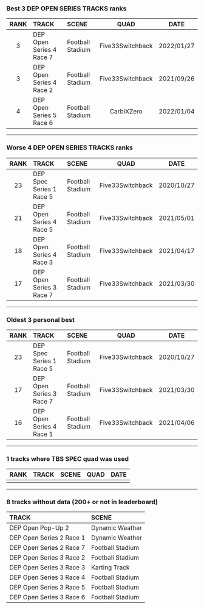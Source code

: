 ### Best 3 DEP OPEN SERIES TRACKS ranks
|RANK|TRACK|SCENE|QUAD|DATE|
|:---:|:---|:---|:---:|:---:|
|3|DEP Open Series 4 Race 7|Football Stadium|Five33Switchback|2022/01/27|
|3|DEP Open Series 4 Race 2|Football Stadium|Five33Switchback|2021/09/26|
|4|DEP Open Series 5 Race 6|Football Stadium|CarbiXZero|2022/01/04|
---
### Worse 4 DEP OPEN SERIES TRACKS ranks
|RANK|TRACK|SCENE|QUAD|DATE|
|:---:|:---|:---|:---:|:---:|
|23|DEP Spec Series 1 Race 5|Football Stadium|Five33Switchback|2020/10/27|
|21|DEP Open Series 4 Race 5|Football Stadium|Five33Switchback|2021/05/01|
|18|DEP Open Series 4 Race 3|Football Stadium|Five33Switchback|2021/04/17|
|17|DEP Open Series 3 Race 7|Football Stadium|Five33Switchback|2021/03/30|
---
### Oldest 3 personal best
|RANK|TRACK|SCENE|QUAD|DATE|
|:---:|:---|:---|:---:|:---:|
|23|DEP Spec Series 1 Race 5|Football Stadium|Five33Switchback|2020/10/27|
|17|DEP Open Series 3 Race 7|Football Stadium|Five33Switchback|2021/03/30|
|16|DEP Open Series 4 Race 1|Football Stadium|Five33Switchback|2021/04/06|
---
### 1 tracks where TBS SPEC quad was used
|RANK|TRACK|SCENE|QUAD|DATE|
|:---:|:---|:---|:---:|:---:|
||||||
---
### 8 tracks without data (200+ or not in leaderboard)
|TRACK|SCENE|
|:---|:---|
|DEP Open Pop-Up 2|Dynamic Weather|
|DEP Open Series 2 Race 1|Dynamic Weather|
|DEP Open Series 2 Race 7|Football Stadium|
|DEP Open Series 3 Race 2|Football Stadium|
|DEP Open Series 3 Race 3|Karting Track|
|DEP Open Series 3 Race 4|Football Stadium|
|DEP Open Series 3 Race 5|Football Stadium|
|DEP Open Series 3 Race 6|Football Stadium|
